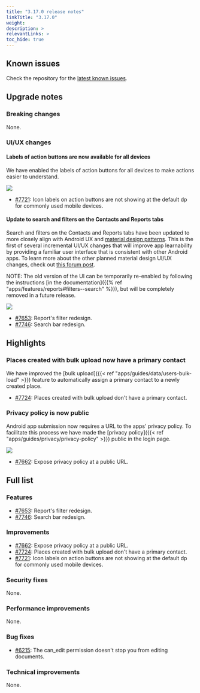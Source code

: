 ```yaml
---
title: "3.17.0 release notes"
linkTitle: "3.17.0"
weight:
description: >
relevantLinks: >
toc_hide: true
---
```


## Known issues

Check the repository for the [latest known issues](https://github.com/medic/cht-core/issues?q=is%3Aissue+label%3A%22Affects%3A+3.17.0%22).

## Upgrade notes

### Breaking changes

None.

### UI/UX changes

#### Labels of action buttons are now available for all devices

We have enabled the labels of action buttons for all devices to make actions easier to understand.

![](../images/3.17.0-action-buttons.png)

- [#7721](https://github.com/medic/cht-core/issues/7721): Icon labels on action buttons are not showing at the default dp for commonly used mobile devices.

#### Update to search and filters on the Contacts and Reports tabs

Search and filters on the Contacts and Reports tabs have been updated to more closely align with Android UX and [material design patterns](https://material.io/). This is the first of several incremental UI/UX changes that will improve app learnability by providing a familiar user interface that is consistent with other Android apps. To learn more about the other planned material design UI/UX changes, check out [this forum post](https://forum.communityhealthtoolkit.org/t/updates-to-the-cht-ui-ux/1998).

NOTE: The old version of the UI can be temporarily re-enabled by following the instructions [in the documentation]({{% ref "apps/features/reports#filters--search" %}}), but will be completely removed in a future release.

[![](../images/3.17.0-7653.png)](../images/3.17.0-7653.png)


- [#7653](https://github.com/medic/cht-core/issues/7653): Report's filter redesign.
- [#7746](https://github.com/medic/cht-core/issues/7746): Search bar redesign.

## Highlights

### Places created with bulk upload now have a primary contact

We have improved the [bulk upload]({{< ref "apps/guides/data/users-bulk-load" >}}) feature to automatically assign a primary contact to a newly created place.

- [#7724](https://github.com/medic/cht-core/issues/7724): Places created with bulk upload don't have a primary contact.

### Privacy policy is now public

Android app submission now requires a URL to the apps' privacy policy. To facilitate this process we have made the [privacy policy]({{< ref "apps/guides/privacy/privacy-policy" >}}) public in the login page.

![](../images/3.17.0-privacy-policy.png)

- [#7662](https://github.com/medic/cht-core/issues/7662): Expose privacy policy at a public URL.

## Full list

### Features

- [#7653](https://github.com/medic/cht-core/issues/7653): Report's filter redesign.
- [#7746](https://github.com/medic/cht-core/issues/7746): Search bar redesign.

### Improvements

- [#7662](https://github.com/medic/cht-core/issues/7662): Expose privacy policy at a public URL.
- [#7724](https://github.com/medic/cht-core/issues/7724): Places created with bulk upload don't have a primary contact.
- [#7721](https://github.com/medic/cht-core/issues/7721): Icon labels on action buttons are not showing at the default dp for commonly used mobile devices.

### Security fixes

None.

### Performance improvements

None.

### Bug fixes

- [#6215](https://github.com/medic/cht-core/issues/6215): The can_edit permission doesn't stop you from editing documents.

### Technical improvements

None.
